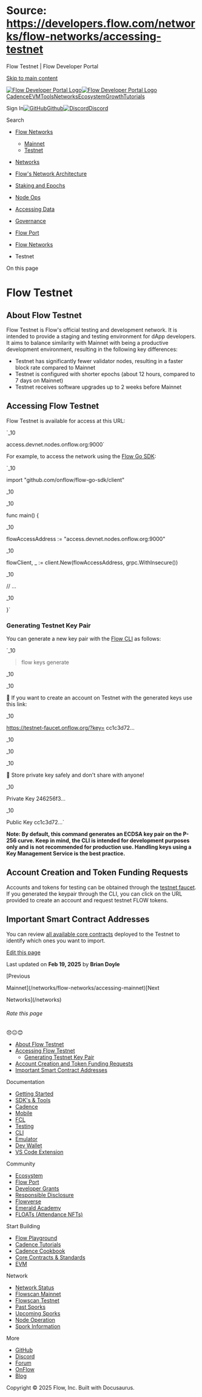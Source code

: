 # Source: https://developers.flow.com/networks/flow-networks/accessing-testnet

Flow Testnet | Flow Developer Portal



[Skip to main content](#__docusaurus_skipToContent_fallback)

[![Flow Developer Portal Logo](/img/flow-docs-logo-dark.png)![Flow Developer Portal Logo](/img/flow-docs-logo-light.png)](/)[Cadence](/build/flow)[EVM](/evm/about)[Tools](/tools/flow-cli)[Networks](/networks/flow-networks)[Ecosystem](/ecosystem)[Growth](/growth)[Tutorials](/tutorials)

Sign In[![GitHub]()Github](https://github.com/onflow)[![Discord]()Discord](https://discord.gg/flow)

Search

* [Flow Networks](/networks/flow-networks)

  + [Mainnet](/networks/flow-networks/accessing-mainnet)
  + [Testnet](/networks/flow-networks/accessing-testnet)
* [Networks](/networks)
* [Flow's Network Architecture](/networks/network-architecture)
* [Staking and Epochs](/networks/staking)
* [Node Ops](/networks/node-ops)
* [Accessing Data](/networks/access-onchain-data)
* [Governance](/networks/governance)
* [Flow Port](/networks/flow-port)

* [Flow Networks](/networks/flow-networks)
* Testnet

On this page

# Flow Testnet

## About Flow Testnet[​](#about-flow-testnet "Direct link to About Flow Testnet")

Flow Testnet is Flow's official testing and development network. It is intended to provide a staging and testing environment for dApp developers.
It aims to balance similarity with Mainnet with being a productive development environment, resulting in the following key differences:

* Testnet has significantly fewer validator nodes, resulting in a faster block rate compared to Mainnet
* Testnet is configured with shorter epochs (about 12 hours, compared to 7 days on Mainnet)
* Testnet receives software upgrades up to 2 weeks before Mainnet

## Accessing Flow Testnet[​](#accessing-flow-testnet "Direct link to Accessing Flow Testnet")

Flow Testnet is available for access at this URL:

`_10

access.devnet.nodes.onflow.org:9000`

For example, to access the network using the [Flow Go SDK](https://github.com/onflow/flow-go-sdk):

`_10

import "github.com/onflow/flow-go-sdk/client"

_10

_10

func main() {

_10

flowAccessAddress := "access.devnet.nodes.onflow.org:9000"

_10

flowClient, _ := client.New(flowAccessAddress, grpc.WithInsecure())

_10

// ...

_10

}`

### Generating Testnet Key Pair[​](#generating-testnet-key-pair "Direct link to Generating Testnet Key Pair")

You can generate a new key pair with the [Flow CLI](https://github.com/onflow/flow-cli) as follows:

`_10

> flow keys generate

_10

_10

🙏 If you want to create an account on Testnet with the generated keys use this link:

_10

https://testnet-faucet.onflow.org/?key= cc1c3d72...

_10

_10

_10

🔴️ Store private key safely and don't share with anyone!

_10

Private Key 246256f3...

_10

Public Key cc1c3d72...`

**Note: By default, this command generates an ECDSA key pair on the P-256 curve. Keep in mind, the CLI is intended for development purposes only and is not recommended for production use. Handling keys using a Key Management Service is the best practice.**

## Account Creation and Token Funding Requests[​](#account-creation-and-token-funding-requests "Direct link to Account Creation and Token Funding Requests")

Accounts and tokens for testing can be obtained through the [testnet faucet](https://testnet-faucet.onflow.org/). If you generated the keypair through the CLI, you can click on the URL provided to create an account and request testnet FLOW tokens.

## Important Smart Contract Addresses[​](#important-smart-contract-addresses "Direct link to Important Smart Contract Addresses")

You can review [all available core contracts](/build/core-contracts) deployed to the Testnet to identify which ones you want to import.

[Edit this page](https://github.com/onflow/docs/tree/main/docs/networks/flow-networks/accessing-testnet.md)

Last updated on **Feb 19, 2025** by **Brian Doyle**

[Previous

Mainnet](/networks/flow-networks/accessing-mainnet)[Next

Networks](/networks)

###### Rate this page

😞😐😊

* [About Flow Testnet](#about-flow-testnet)
* [Accessing Flow Testnet](#accessing-flow-testnet)
  + [Generating Testnet Key Pair](#generating-testnet-key-pair)
* [Account Creation and Token Funding Requests](#account-creation-and-token-funding-requests)
* [Important Smart Contract Addresses](#important-smart-contract-addresses)

Documentation

* [Getting Started](/build/getting-started/contract-interaction)
* [SDK's & Tools](/tools)
* [Cadence](https://cadence-lang.org/docs/)
* [Mobile](/build/guides/mobile/overview)
* [FCL](/tools/clients/fcl-js)
* [Testing](/build/smart-contracts/testing)
* [CLI](/tools/flow-cli)
* [Emulator](/tools/emulator)
* [Dev Wallet](https://github.com/onflow/fcl-dev-wallet)
* [VS Code Extension](/tools/vscode-extension)

Community

* [Ecosystem](/ecosystem)
* [Flow Port](https://port.onflow.org/)
* [Developer Grants](https://github.com/onflow/developer-grants)
* [Responsible Disclosure](https://flow.com/flow-responsible-disclosure)
* [Flowverse](https://www.flowverse.co/)
* [Emerald Academy](https://academy.ecdao.org/)
* [FLOATs (Attendance NFTs)](https://floats.city/)

Start Building

* [Flow Playground](https://play.flow.com/)
* [Cadence Tutorials](https://cadence-lang.org/docs/tutorial/first-steps)
* [Cadence Cookbook](https://open-cadence.onflow.org)
* [Core Contracts & Standards](/build/core-contracts)
* [EVM](/evm/about)

Network

* [Network Status](https://status.onflow.org/)
* [Flowscan Mainnet](https://flowdscan.io/)
* [Flowscan Testnet](https://testnet.flowscan.io/)
* [Past Sporks](/networks/node-ops/node-operation/past-sporks)
* [Upcoming Sporks](/networks/node-ops/node-operation/upcoming-sporks)
* [Node Operation](/networks/node-ops)
* [Spork Information](/networks/node-ops/node-operation/spork)

More

* [GitHub](https://github.com/onflow)
* [Discord](https://discord.gg/flow)
* [Forum](https://forum.onflow.org/)
* [OnFlow](https://onflow.org/)
* [Blog](https://flow.com/blog)

Copyright © 2025 Flow, Inc. Built with Docusaurus.